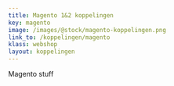 ```yaml
---
title: Magento 1&2 koppelingen
key: magento
image: /images/@stock/magento-koppelingen.png
link_to: /koppelingen/magento
klass: webshop
layout: koppelingen
---
```


Magento stuff
